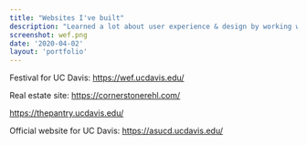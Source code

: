 ```yaml
---
title: "Websites I've built"
description: "Learned a lot about user experience & design by working with various clients."
screenshot: wef.png
date: '2020-04-02'
layout: 'portfolio'
---
```


Festival for UC Davis:
https://wef.ucdavis.edu/

Real estate site:
https://cornerstonerehl.com/

https://thepantry.ucdavis.edu/

Official website for UC Davis:
https://asucd.ucdavis.edu/